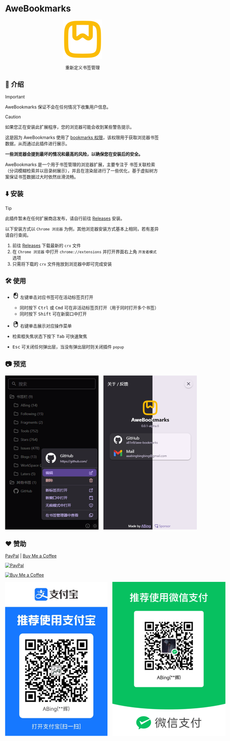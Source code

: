 # AweBookmarks

<p align="center" style="margin-bottom: 0px !important;">
  <img width="128" alt="BewlyBewly icon" src="./assets/logo.png"><br/>
</p>

<p align="center">重新定义书签管理</p>

## 👋 介绍

> [!IMPORTANT]
> AweBookmarks 保证不会在任何情况下收集用户信息。

> [!CAUTION]
> 如果您正在安装此扩展程序，您的浏览器可能会收到某些警告提示。
>
> 这是因为 AweBookmarks 使用了 [bookmarks 权限](https://developer.chrome.com/docs/extensions/reference/api/bookmarks)，该权限用于获取浏览器书签数据，从而通过此插件进行展示。
>
> **一些浏览器会提到最坏的情况和最高的风险，以确保您在安装后的安全。**

AweBookmarks 是一个用于书签管理的浏览器扩展，主要专注于 书签关联检索（分词模糊检索并以目录树展示），并且在渲染层进行了一些优化，基于虚拟树方案保证书签数据过大时依然丝滑流畅。

## ⬇️ 安装

> [!TIP]
> 此插件暂未在任何扩展商店发布，请自行前往 [Releases](https://github.com/a81n9/awe-bookmarks/releases) 安装。
>
> 以下安装方式以 `Chrome 浏览器` 为例，其他浏览器安装方式基本上相同，若有差异请自行查阅。

1. 前往 [Releases](https://github.com/a81n9/awe-bookmarks/releases) 下载最新的 `crx` 文件
2. 在 `Chrome 浏览器` 中打开 `chrome://extensions` 并打开界面右上角 `开发者模式` 选项
3. 只需将下载的 `crx` 文件拖放到浏览器中即可完成安装

## 🛠️ 使用

- <svg xmlns="http://www.w3.org/2000/svg" width="1.5em" height="1.5em" viewBox="0 0 256 256"><path fill="currentColor" d="M144 16h-32a64.07 64.07 0 0 0-64 64v96a64.07 64.07 0 0 0 64 64h32a64.07 64.07 0 0 0 64-64V80a64.07 64.07 0 0 0-64-64m48 64v24h-64V32h16a48.05 48.05 0 0 1 48 48m-48 144h-32a48.05 48.05 0 0 1-48-48v-56h128v56a48.05 48.05 0 0 1-48 48" stroke-width="6.5" stroke="currentColor"/></svg> 左键单击对应书签可在活动标签页打开

  - 同时按下 <kbd>Ctrl</kbd> 或 <kbd>Cmd</kbd> 可在非活动标签页打开（用于同时打开多个书签）
  - 同时按下 <kbd>Shift</kbd> 可在新窗口中打开

- <svg xmlns="http://www.w3.org/2000/svg" width="1.5em" height="1.5em" viewBox="0 0 256 256"><path fill="currentColor" d="M144 16h-32a64.07 64.07 0 0 0-64 64v96a64.07 64.07 0 0 0 64 64h32a64.07 64.07 0 0 0 64-64V80a64.07 64.07 0 0 0-64-64m-32 16h16v72H64V80a48.05 48.05 0 0 1 48-48m32 192h-32a48.05 48.05 0 0 1-48-48v-56h128v56a48.05 48.05 0 0 1-48 48" stroke-width="6.5" stroke="currentColor"/></svg> 右键单击展示对应操作菜单

- 检索框失焦状态下按下 <kbd>Tab</kbd> 可快速聚焦
- <kbd>Esc</kbd> 可关闭任何弹出层，当没有弹出层时则关闭插件 `popup`

## 📷 预览

<p style="display: flex; gap: 1rem">
  <img src="./assets/preview_contextmenu.png" height="500" />
  <img src="./assets/preview_about.png" height="500" />
</p>

## ❤️ 赞助

[PayPal](https://www.paypal.com/paypalme/aaabingbing)
|
[Buy Me a Coffee](https://buymeacoffee.com/aaabingbing)

[![PayPal](https://img.shields.io/badge/PayPal-00457C?style=for-the-badge&logo=paypal&logoColor=white)](https://www.paypal.com/paypalme/aaabingbing)

[![Buy Me a Coffee](https://www.buymeacoffee.com/assets/img/custom_images/yellow_img.png)](https://buymeacoffee.com/aaabingbing)

<p style="display: flex; gap: 1rem">
  <img src="./assets/alipay_collect_qrcode.jpg" height="500" />
  <img src="./assets/wechat_collect_qrcode.png" height="500" />
</p>
